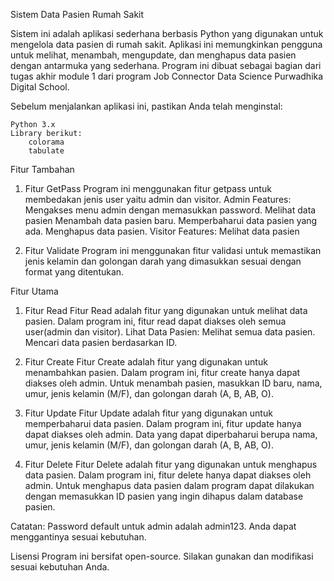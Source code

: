 Sistem Data Pasien Rumah Sakit

Sistem ini adalah aplikasi sederhana berbasis Python yang digunakan untuk mengelola data pasien di rumah sakit. Aplikasi ini memungkinkan pengguna untuk melihat, menambah, mengupdate, dan menghapus data pasien dengan antarmuka yang sederhana. Program ini dibuat sebagai bagian dari tugas akhir module 1 dari program Job Connector Data Science Purwadhika Digital School. 

Sebelum menjalankan aplikasi ini, pastikan Anda telah menginstal:

    Python 3.x
    Library berikut:
        colorama
        tabulate

Fitur Tambahan 

1. Fitur GetPass
Program ini menggunakan fitur getpass untuk membedakan jenis user yaitu admin dan visitor.
Admin Features:
        Mengakses menu admin dengan memasukkan password.
        Melihat data pasien
        Menambah data pasien baru.
        Memperbaharui data pasien yang ada.
        Menghapus data pasien.
Visitor Features:
        Melihat data pasien

2. Fitur Validate
Program ini menggunakan fitur validasi untuk memastikan jenis kelamin dan golongan darah yang dimasukkan sesuai dengan format yang ditentukan.

Fitur Utama

1. Fitur Read
Fitur Read adalah fitur yang digunakan untuk melihat data pasien. Dalam program ini, fitur read dapat diakses oleh semua user(admin dan visitor).
Lihat Data Pasien:
     Melihat semua data pasien.
     Mencari data pasien berdasarkan ID.

2. Fitur Create
Fitur Create adalah fitur yang digunakan untuk menambahkan pasien. Dalam program ini, fitur create hanya dapat diakses oleh admin. Untuk menambah pasien, masukkan ID baru, nama, umur, jenis kelamin (M/F), dan golongan darah (A, B, AB, O).

3. Fitur Update
Fitur Update adalah fitur yang digunakan untuk memperbaharui data pasien. Dalam program ini, fitur update hanya dapat diakses oleh admin. Data yang dapat diperbaharui berupa nama, umur, jenis kelamin (M/F), dan golongan darah (A, B, AB, O). 

4. Fitur Delete
Fitur Delete adalah fitur yang digunakan untuk menghapus data pasien. Dalam program ini, fitur delete hanya dapat diakses oleh admin. Untuk menghapus data pasien dalam program dapat dilakukan dengan memasukkan ID pasien yang ingin dihapus dalam database pasien.

Catatan:
    Password default untuk admin adalah admin123. Anda dapat menggantinya sesuai kebutuhan.
    

Lisensi
Program ini bersifat open-source. Silakan gunakan dan modifikasi sesuai kebutuhan Anda.
